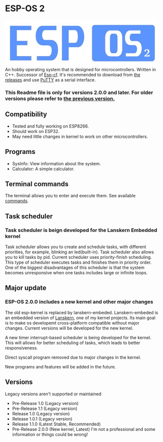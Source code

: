 # ESP-OS 2
![Logo of ESP-CF](./esp-os_logo.jpeg)
An hobby operating system that is designed for microcontrollers. Written in C++. Successor of [Esp-cf](https://github.com/HelleBenjamin/esp-cf). It's recommended to download from [the releases](https://github.com/HelleBenjamin/esp-os/releases) and use [PuTTY](https://www.putty.org/) as a serial interface. 
### This Readme file is only for versions 2.0.0 and later. For older versions please refer to [the previous version.](https://github.com/HelleBenjamin/esp-os/tree/main/)
## Compatibility
- Tested and fully working on ESP8266.
- Should work on ESP32.
- May need little changes in kernel to work on other microcontrollers.
## Programs
- SysInfo: View information about the system.
- Calculator: A simple calculator.
## Terminal commands
The terminal allows you to enter and execute them. See available [commands](https://github.com/HelleBenjamin/esp-os/blob/esp-os-2/commands.txt).
## Task scheduler
### Task scheduler is beign developed for the Lanskern Embedded kernel
Task scheduler allows you to create and schedule tasks, with different priorities, for example, blinking an led(built-in). Task scheduler also allows you to kill tasks by pid. Current scheduler uses priority-finish scheduling. This type of scheduler executes tasks and finishes them in priority order. One of the biggest disadvantages of this scheduler is that the system becomes unresponsive when one tasks includes large or infinite loops.
## Major update
### ESP-OS 2.0.0 includes a new kernel and other major changes
The old esp-kernel is replaced by lanskern-embeded. Lanskern-embeded is an embedded version of [Lanskern](https://github.com/HelleBenjamin/Lanskern), one of my kernel projects. Its main goal is to make os developemt cross-platform compatible without major changes. Current versions will be developed for the new kernel.

A new timer interrupt-based scheduler is being developed for the kernel. This will allows for better scheduling of tasks, which leads to better responsiveness.

Direct syscall program removed due to major changes in the kernel.

New programs and features will be added in the future.

## Versions
Legacy versions aren't supported or maintained
- Pre-Release 1.0 (Legacy version)
- Pre-Release 1.1 (Legacy version)
- Release 1.0 (Legacy version)
- Release 1.0.1 (Legacy version)
- Release 1.1.0 (Latest Stable, Recommended)
- Pre-Release 2.0.0 (New kernel, Latest)
I'm not a professional and some information or things could be wrong!